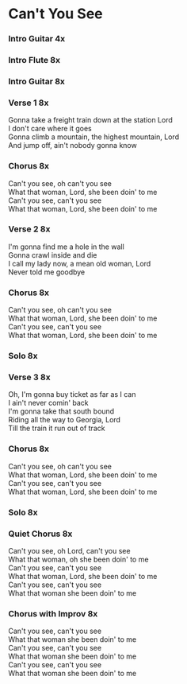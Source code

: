 # Can't You See

### Intro Guitar  4x  

### Intro Flute  8x  

### Intro Guitar  8x  

### Verse 1  8x

Gonna take a freight train down at the station Lord  
I don't care where it goes  
Gonna climb a mountain, the highest mountain, Lord  
And jump off, ain't nobody gonna know  

### Chorus  8x

Can't you see, oh can't you see  
What that woman, Lord, she been doin' to me  
Can't you see, can't you see  
What that woman, Lord, she been doin' to me  

### Verse 2  8x

I'm gonna find me a hole in the wall  
Gonna crawl inside and die  
I call my lady now, a mean old woman, Lord  
Never told me goodbye  

### Chorus  8x

Can't you see, oh can't you see  
What that woman, Lord, she been doin' to me  
Can't you see, can't you see  
What that woman, Lord, she been doin' to me  

### Solo  8x

### Verse 3  8x

Oh, I'm gonna buy ticket as far as I can  
I ain't never comin' back  
I'm gonna take that south bound  
Riding all the way to Georgia, Lord  
Till the train it run out of track  

### Chorus  8x

Can't you see, oh can't you see  
What that woman, Lord, she been doin' to me  
Can't you see, can't you see  
What that woman, Lord, she been doin' to me  

### Solo  8x

### Quiet Chorus  8x

Can't you see, oh Lord, can't you see  
What that woman, oh she been doin' to me  
Can't you see, can't you see  
What that woman, Lord, she been doin' to me  
Can't you see, can't you see  
What that woman she been doin' to me  

### Chorus with Improv  8x

Can't you see, can't you see  
What that woman she been doin' to me  
Can't you see, can't you see  
What that woman she been doin' to me  
Can't you see, can't you see  
What that woman she been doin' to me
